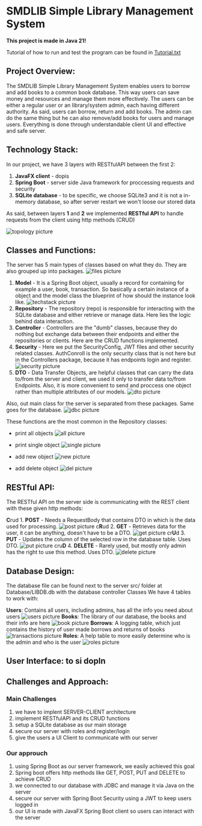 # SMDLIB Simple Library Management System

**This project is made in Java 21!**

Tutorial of how to run and test the program can be found in [Tutorial.txt](images%2FTutorial.txt)

## Project Overview:
The SMDLIB Simple Library Management System enables users to borrow and add books to a common book database. This way users can save money and resources and manage them more effectively.
The users can be either a regular user or an library/system admin, each having different authority.
As said, users can borrow, return and add books. The admin can do the same thing but he can also remove/add books for users and manage users.
Everything is done through understandable client UI and effective and safe server.

## Technology Stack:
In our project, we have 3 layers with RESTfulAPI between the first 2:
1. **JavaFX client** - dopis
2. **Spring Boot** - server side Java framework for proccessing requests and security
3. **SQLite database** - to be specific, we choose SQLite3 and it is not a in-memory database, so after server restart we won't loose our stored data

As said, between layers **1** and **2** we implemented **RESTful API** to handle requests from the client using http methods (CRUD)

![topology picture](./images/topology.PNG)

## Classes and Functions:
The server has 5 main types of classes based on what they do. They are also grouped up into packages.
![files picture](./images/FILES.PNG)
1. **Model** - It is a Spring Boot object, usually a record for containing for example a user, book, transaction. So basically a certain instance of a object and the model class the blueprint of how should the instance look like.
   ![techstack picture](./images/MODEL.PNG)
2. **Repository** - The repository (repo) is responsible for interacting with the SQLite database and either retrieve or manage data. Here lies the logic behind data interaction.
3. **Controller** - Controllers are the "dumb" classes, because they do nothing but exchange data between their endpoints and either the repositories or clients. Here are the CRUD functions implemented.
4. **Security** - Here we put the SecurityConfig, JWT files and other security related classes. AuthConroll is the only security class that is not here but in the Controllers package, because it has endpoints login and register.
   ![security picture](./images/SECURITY.PNG)
5. **DTO** - Data Transfer Objects, are helpful classes that can carry the data to/from the server and client, we used it only to transfer data to/from Endpoints. Also, it is more convenient to send and proccess one object rather than multiple attributes of our models.
   ![dto picture](./images/DTO.PNG)

Also, out main class for the server is separated from these packages. Same goes for the database.
![jdbc picture](./images/JDBC.PNG)

These functions are the most common in the Repository classes:

- print all objects
  ![all picture](./images/ALL.PNG)

- print single object
  ![single picture](./images/SINGLE.PNG)

- add new object
  ![new picture](./images/NEW.PNG)

- add delete object
  ![del picture](./images/DEL.PNG)

## RESTful API:
The RESTful API on the server side is communicating with the REST client with these given http methods:

**C**rud 1. **POST** - Needs a RequestBody that contains DTO in which is the data used for processing.
![post picture](./images/POST.PNG)
c**R**ud 2. **GET** - Retrieves data for the user, it can be anything, doesn't have to be a DTO.
![get picture](./images/GET.PNG)
cr**U**d 3. **PUT** - Updates the column of the selected row in the database table. Uses DTO.
![put picture](./images/PUT.PNG)
cru**D** 4. **DELETE** - Rarely used, but mostly only admin has the right to use this method. Uses DTO.
![delete picture](./images/DELETE.PNG)

## Database Design:
The database file can be found next to the server src/ folder at Database/LIBDB.db with the database controller Classes
We have 4 tables to work with:

**Users**: Contains all users, including admins, has all the info you need about users
![users picture](./images/USERS.PNG)
**Books**: The library of our database, the books and their info are here
![book picture](./images/BOOKS.PNG)
**Borrows**: A logging table, which just contains the history of user made borrows and returns of books
![transactions picture](./images/BORROWS.PNG)
**Roles**: A help table to more easily determine who is the admin and who is the user
![roles picture](./images/ROLES.PNG)

## User Interface: to si dopln

## Challenges and Approach:
### Main Challenges

1. we have to implent SERVER-CLIENT architecture
2. implement RESTfulAPI and its CRUD functions
3. setup a SQLite database as our main storage
4. secure our server with roles and register/login
5. give the users a UI Client to communicate with our server

### Our approuch
1. using Spring Boot as our server framework, we easily achieved this goal
2. Spring boot offers http methods like GET, POST, PUT and DELETE to achieve CRUD
3. we connected to our database with JDBC and manage it via Java on the server
4. secure our server with Spring Boot Security using a JWT to keep users logged in
5. our UI is made with JavaFX Spring Boot client so users can interact with the server